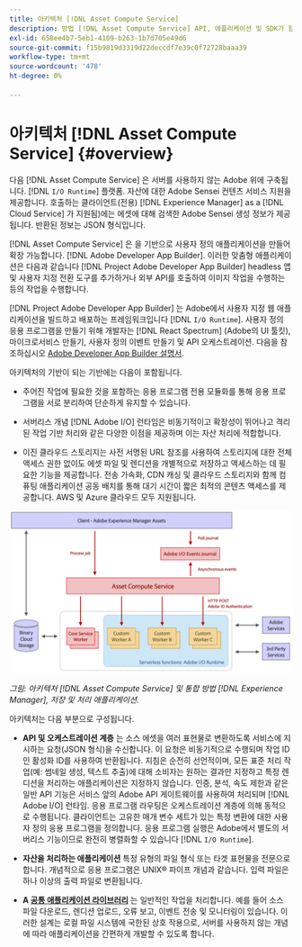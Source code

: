 ```yaml
---
title: 아키텍처 [!DNL Asset Compute Service]
description: 방법 [!DNL Asset Compute Service] API, 애플리케이션 및 SDK가 함께 작동하여 클라우드 기반 에셋 처리 서비스를 제공합니다.
exl-id: 658ee4b7-5eb1-4109-b263-1b7d705e49d6
source-git-commit: f15b9819d3319d22deccdf7e39c0f72728baaa39
workflow-type: tm+mt
source-wordcount: '478'
ht-degree: 0%

---
```


# 아키텍처 [!DNL Asset Compute Service] {#overview}

다음 [!DNL Asset Compute Service] 은 서버를 사용하지 않는 Adobe 위에 구축됩니다. [!DNL `I/O Runtime`] 플랫폼. 자산에 대한 Adobe Sensei 컨텐츠 서비스 지원을 제공합니다. 호출하는 클라이언트(전용) [!DNL Experience Manager] as a [!DNL Cloud Service] 가 지원됨)에는 에셋에 대해 검색한 Adobe Sensei 생성 정보가 제공됩니다. 반환된 정보는 JSON 형식입니다.

[!DNL Asset Compute Service] 은 을 기반으로 사용자 정의 애플리케이션을 만들어 확장 가능합니다. [!DNL Adobe Developer App Builder]. 이러한 맞춤형 애플리케이션은 다음과 같습니다 [!DNL Project Adobe Developer App Builder] headless 앱 및 사용자 지정 전환 도구를 추가하거나 외부 API를 호출하여 이미지 작업을 수행하는 등의 작업을 수행합니다.

[!DNL Project Adobe Developer App Builder] 는 Adobe에서 사용자 지정 웹 애플리케이션을 빌드하고 배포하는 프레임워크입니다 [!DNL `I/O Runtime`]. 사용자 정의 응용 프로그램을 만들기 위해 개발자는 [!DNL React Spectrum] (Adobe의 UI 툴킷), 마이크로서비스 만들기, 사용자 정의 이벤트 만들기 및 API 오케스트레이션. 다음을 참조하십시오 [Adobe Developer App Builder 설명서](https://developer.adobe.com/app-builder/docs/overview).

아키텍처의 기반이 되는 기반에는 다음이 포함됩니다.

* 주어진 작업에 필요한 것을 포함하는 응용 프로그램 전용 모듈화를 통해 응용 프로그램을 서로 분리하여 단순하게 유지할 수 있습니다.

* 서버리스 개념 [!DNL Adobe I/O] 런타임은 비동기적이고 확장성이 뛰어나고 격리된 작업 기반 처리와 같은 다양한 이점을 제공하며 이는 자산 처리에 적합합니다.

* 이진 클라우드 스토리지는 사전 서명된 URL 참조를 사용하여 스토리지에 대한 전체 액세스 권한 없이도 에셋 파일 및 렌디션을 개별적으로 저장하고 액세스하는 데 필요한 기능을 제공합니다. 전송 가속화, CDN 캐싱 및 클라우드 스토리지와 함께 컴퓨팅 애플리케이션 공동 배치를 통해 대기 시간이 짧은 최적의 콘텐츠 액세스를 제공합니다. AWS 및 Azure 클라우드 모두 지원됩니다.

![asset compute 서비스 아키텍처](assets/architecture-diagram.png)

*그림: 아키텍처 [!DNL Asset Compute Service] 및 통합 방법 [!DNL Experience Manager], 저장 및 처리 애플리케이션.*

아키텍처는 다음 부분으로 구성됩니다.

* **API 및 오케스트레이션 계층** 는 소스 에셋을 여러 표현물로 변환하도록 서비스에 지시하는 요청(JSON 형식)을 수신합니다. 이 요청은 비동기적으로 수행되며 작업 ID인 활성화 ID를 사용하여 반환됩니다. 지침은 순전히 선언적이며, 모든 표준 처리 작업(예: 썸네일 생성, 텍스트 추출)에 대해 소비자는 원하는 결과만 지정하고 특정 렌디션을 처리하는 애플리케이션은 지정하지 않습니다. 인증, 분석, 속도 제한과 같은 일반 API 기능은 서비스 앞의 Adobe API 게이트웨이를 사용하여 처리되며 [!DNL Adobe I/O] 런타임. 응용 프로그램 라우팅은 오케스트레이션 계층에 의해 동적으로 수행됩니다. 클라이언트는 고유한 매개 변수 세트가 있는 특정 변환에 대한 사용자 정의 응용 프로그램을 정의합니다. 응용 프로그램 실행은 Adobe에서 별도의 서버리스 기능이므로 완전히 병렬화할 수 있습니다 [!DNL `I/O Runtime`].

* **자산을 처리하는 애플리케이션** 특정 유형의 파일 형식 또는 타겟 표현물을 전문으로 합니다. 개념적으로 응용 프로그램은 UNIX® 파이프 개념과 같습니다. 입력 파일은 하나 이상의 출력 파일로 변환됩니다.

* **A [공통 애플리케이션 라이브러리](https://github.com/adobe/asset-compute-sdk)** 는 일반적인 작업을 처리합니다. 예를 들어 소스 파일 다운로드, 렌디션 업로드, 오류 보고, 이벤트 전송 및 모니터링이 있습니다. 이러한 설계는 로컬 파일 시스템에 국한된 상호 작용으로, 서버를 사용하지 않는 개념에 따라 애플리케이션을 간편하게 개발할 수 있도록 합니다.

<!-- TBD:

* About the YAML file?
* minimize description to custom applications
* remove all internal stuff (e.g. Photoshop application, API Gateway) from text and diagram
* update diagram to focus on 3rd party custom applications ONLY
* Explain important transactions/handshakes?
* Flow of assets/control? See the illustration on the Nui diagrams wiki.
* Illustrations. See the SVG shared by Alex.
* Exceptions? Limitations? Call-outs? Gotchas?
* Do we want to add what basic processing is not available currently, that is expected by existing AEM customers?
-->
